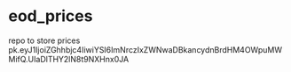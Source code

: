 # eod_prices
repo to store prices
pk.eyJ1IjoiZGhhbjc4IiwiYSI6ImNrczIxZWNwaDBkancydnBrdHM4OWpuMWMifQ.UIaDlTHY2lN8t9NXHnx0JA
